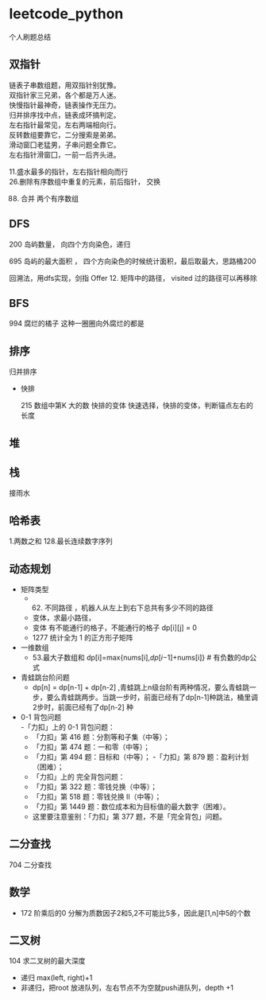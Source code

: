 # leetcode_python

个人刷题总结

## 双指针

链表子串数组题，用双指针别犹豫。       
双指针家三兄弟，各个都是万人迷。           
快慢指针最神奇，链表操作无压力。      
归并排序找中点，链表成环搞判定。    
左右指针最常见，左右两端相向行。      
反转数组要靠它，二分搜索是弟弟。      
滑动窗囗老猛男，子串问题全靠它。      
左右指针滑窗囗，一前一后齐头进。      

11.盛水最多的指针，左右指针相向而行  
26.删除有序数组中重复的元素，前后指针， 交换

88. 合并 两个有序数组   

## DFS

200 岛屿数量， 向四个方向染色，递归         

695 岛屿的最大面积 ， 四个方向染色的时候统计面积，最后取最大，思路桶200             

回溯法，用dfs实现，剑指 Offer 12. 矩阵中的路径， visited 过的路径可以再移除
## BFS

994 腐烂的橘子  这种一圈圈向外腐烂的都是

## 排序

归并排序

- 快排

  215 数组中第K 大的数 快排的变体   快速选择，快排的变体，判断锚点左右的长度



##  堆



## 栈
接雨水

## 哈希表
1.两数之和
128.最长连续数字序列

## 动态规划
- 矩阵类型
  - 62. 不同路径 ，机器人从左上到右下总共有多少不同的路径
  - 变体，求最小路径，
  - 变体 有不能通行的格子，不能通行的格子 dp[i][j] = 0
  -  1277 统计全为 1 的正方形子矩阵
- 一维数组
  - 53.最大子数组和  dp[i]=max{nums[i],*dp*[*i*−1]+nums[i]} # 有负数的dp公式
- 青蛙跳台阶问题
  - dp[n] = dp[n-1]  + dp[n-2] ,青蛙跳上n级台阶有两种情况，要么青蛙跳一步，要么青蛙跳两步。当跳一步时，前面已经有了dp[n-1]种跳法，桶里调2步时，前面已经有了dp[n-2] 种
- 0-1 背包问题           
   -「力扣」上的 0-1 背包问题：             
    - 「力扣」第 416 题：分割等和子集（中等）；
  - 「力扣」第 474 题：一和零（中等）；
   - 「力扣」第 494 题：目标和（中等）；
  -「力扣」第 879 题：盈利计划（困难）；             
  - 「力扣」上的 完全背包问题：               
  - 「力扣」第 322 题：零钱兑换（中等）；
  - 「力扣」第 518 题：零钱兑换 II（中等）；
  - 「力扣」第 1449 题：数位成本和为目标值的最大数字（困难）。
  - 这里要注意鉴别：「力扣」第 377 题，不是「完全背包」问题。



## 二分查找

704 二分查找

## 数学

- 172 阶乘后的0 分解为质数因子2和5,2不可能比5多，因此是[1,n]中5的个数

## 二叉树
104 求二叉树的最大深度  
- 递归  max(left, right)+1
- 非递归，把root 放进队列，左右节点不为空就push进队列，depth +1
